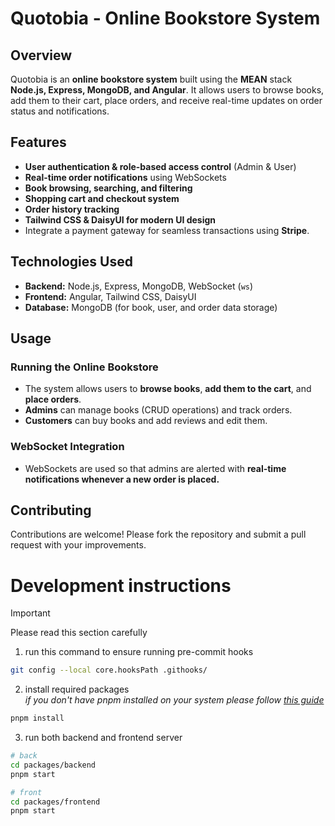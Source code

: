 # Quotobia - Online Bookstore System

## Overview

Quotobia is an **online bookstore system** built using the **MEAN** stack **Node.js, Express, MongoDB, and Angular**. It allows users to browse books, add them to their cart, place orders, and receive real-time updates on order status and notifications.

## Features

- **User authentication & role-based access control** (Admin & User)
- **Real-time order notifications** using WebSockets
- **Book browsing, searching, and filtering**
- **Shopping cart and checkout system**
- **Order history tracking**
- **Tailwind CSS & DaisyUI for modern UI design**
- Integrate a payment gateway for seamless transactions using **Stripe**.

## Technologies Used

- **Backend:** Node.js, Express, MongoDB, WebSocket (`ws`)
- **Frontend:** Angular, Tailwind CSS, DaisyUI
- **Database:** MongoDB (for book, user, and order data storage)

## Usage

### Running the Online Bookstore

- The system allows users to **browse books**, **add them to the cart**, and **place orders**.
- **Admins** can manage books (CRUD operations) and track orders.
- **Customers** can buy books and add reviews and edit them.

### WebSocket Integration

- WebSockets are used so that admins are alerted with **real-time notifications whenever a new order is placed.**

## Contributing

Contributions are welcome! Please fork the repository and submit a pull request with your improvements.

# Development instructions

> [!IMPORTANT]  
> Please read this section carefully

1. run this command to ensure running pre-commit hooks

```sh
git config --local core.hooksPath .githooks/
```

2. install required packages  
   _if you don't have pnpm installed on your system please follow [this guide](https://pnpm.io/installation)_

```sh
pnpm install
```

3. run both backend and frontend server

```sh
# back
cd packages/backend
pnpm start
```

```sh
# front
cd packages/frontend
pnpm start
```
